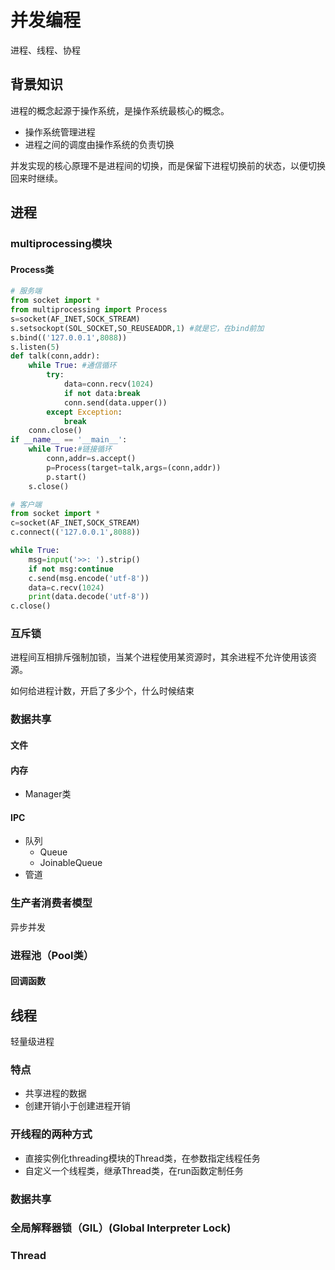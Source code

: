 # 并发编程
进程、线程、协程
## 背景知识
进程的概念起源于操作系统，是操作系统最核心的概念。  

- 操作系统管理进程
- 进程之间的调度由操作系统的负责切换

并发实现的核心原理不是进程间的切换，而是保留下进程切换前的状态，以便切换回来时继续。

## 进程

### multiprocessing模块
#### Process类
```python
# 服务端
from socket import *
from multiprocessing import Process
s=socket(AF_INET,SOCK_STREAM)
s.setsockopt(SOL_SOCKET,SO_REUSEADDR,1) #就是它，在bind前加
s.bind(('127.0.0.1',8088))
s.listen(5)
def talk(conn,addr):
    while True: #通信循环
        try:
            data=conn.recv(1024)
            if not data:break
            conn.send(data.upper())
        except Exception:
            break
    conn.close()
if __name__ == '__main__':
    while True:#链接循环
        conn,addr=s.accept()
        p=Process(target=talk,args=(conn,addr))
        p.start()
    s.close()

# 客户端
from socket import *
c=socket(AF_INET,SOCK_STREAM)
c.connect(('127.0.0.1',8088))

while True:
    msg=input('>>: ').strip()
    if not msg:continue
    c.send(msg.encode('utf-8'))
    data=c.recv(1024)
    print(data.decode('utf-8'))
c.close()

```

### 互斥锁
进程间互相排斥强制加锁，当某个进程使用某资源时，其余进程不允许使用该资源。   


如何给进程计数，开启了多少个，什么时候结束

### 数据共享
#### 文件
#### 内存
- Manager类
#### IPC
- 队列
	- Queue
	- JoinableQueue
- 管道


### 生产者消费者模型
异步并发


### 进程池（Pool类）

#### 回调函数



## 线程
轻量级进程

### 特点
- 共享进程的数据
- 创建开销小于创建进程开销

### 开线程的两种方式
- 直接实例化threading模块的Thread类，在参数指定线程任务
- 自定义一个线程类，继承Thread类，在run函数定制任务

### 数据共享





### 全局解释器锁（GIL）(Global Interpreter Lock)
### Thread


